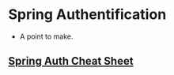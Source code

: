 # Spring Authentification



- A point to make.

## [Spring Auth Cheat Sheet](https://github.com/codefellows/seattle-java-401d2/blob/master/SpringAuthCheatSheet.md)
